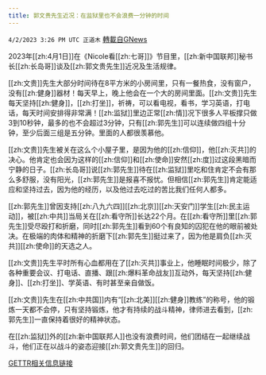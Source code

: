 ```yaml
---
title: 郭文贵先生近况：在监狱里也不会浪费一分钟的时间
---
```

`4/2/2023 3:26 PM UTC 正道木` [轉載自GNews](https://gnews.org/articles/1067455)

2023年[[zh:4月1日]]在《Nicole看[[zh:七哥]]》节目里，[[zh:新中国联邦]]秘书长[[zh:长岛哥]]谈及[[zh:郭文贵先生]]近况及生活规律。

[[zh:文贵]]先生大部分时间待在8平方米的小房间里，只有一餐热食，没有窗户，没有[[zh:健身]]器材！每天早上，晚上他会在一个大的房间里面。[[zh:文贵]]先生每天坚持[[zh:健身]]，[[zh:打坐]]，祈祷，可以看电视，看书，学习英语，打电话，每天时间安排得非常满！[[zh:监狱]]里边正常[[zh:情]]况下很多人平板撑只做3到10秒钟，最多的也不会超过3分钟，只有[[zh:郭先生]]可以连续做四组十分钟，至少后面三组是五分钟。里面的人都很羡慕他。

[[zh:文贵]]先生被关在这么个小屋子里，是因为他的[[zh:信仰]]，他[[zh:灭共]]的决心。他肯定也会因为这样的[[zh:信仰]]和[[zh:使命]]安然[[zh:度]]过这段黑暗而宁静的日子。[[zh:长岛哥]]说[[zh:郭先生]]待在[[zh:监狱]]里吃和住肯定不会有那么多舒服，没有阳光，[[zh:郭先生]]是报喜不报忧。但相信[[zh:郭先生]]肯定能适应和坚持过去，因为他的经历，以及他过去吃过的苦比我们任何人都多。

[[zh:郭先生]]曾因支持[[zh:八九六四]][[zh:北京]][[zh:天安门]]学生[[zh:民主运动]]，被[[zh:中共]]当局关在[[zh:看守所]]长达22个月。在[[zh:看守所]]里[[zh:郭先生]]受尽殴打和折磨，同时[[zh:郭先生]]看到60个有良知的囚犯在他的眼前被处决。在极端的肉体和精神的折磨下[[zh:郭先生]]挺过来了，因为他是肩负[[zh:灭共]][[zh:使命]]的天选之人。

[[zh:文贵]]先生平时所有心血都用在了[[zh:灭共]]事业上，他睡眠时间极少，除了各种重要会议、打电话、直播、跟[[zh:爆料革命战友]]互动外，每天坚持[[zh:健身]]、[[zh:打坐]]、学英语、有时甚至亲自做饭。

[[zh:文贵]]先生在[[zh:中共国]]内有“[[zh:北美]][[zh:健身]]教练”的称号，他的锻炼一天都不会停，只有坚持锻炼，他才有持续的战斗精神，律师进去看到，[[zh:郭先生]]一直保持着很好的精神状态。

在[[zh:监狱]]外的[[zh:新中国联邦人]]也没有浪费时间，他们团结在一起继续战斗，他们正在以战斗的姿态迎接[[zh:郭文贵先生]]的回归。

[GETTR相关信息链接](https://gettr.com/post/p2d7z4x5425)
